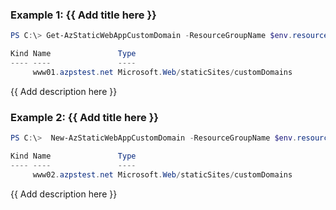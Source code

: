 ### Example 1: {{ Add title here }}
```powershell
PS C:\> Get-AzStaticWebAppCustomDomain -ResourceGroupName $env.resourceGroup -Name $env.staticweb00

Kind Name               Type
---- ----               ----
     www01.azpstest.net Microsoft.Web/staticSites/customDomains
```

{{ Add description here }}

### Example 2: {{ Add title here }}
```powershell
PS C:\>  New-AzStaticWebAppCustomDomain -ResourceGroupName $env.resourceGroup -Name $env.staticweb00 -DomainName 'www02.azpstest.net' | Get-AzStaticWebAppCustomDomain

Kind Name               Type
---- ----               ----
     www02.azpstest.net Microsoft.Web/staticSites/customDomains
```

{{ Add description here }}

